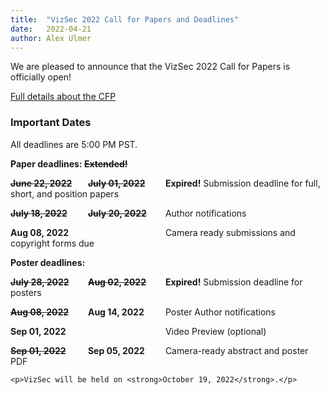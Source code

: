 ```yaml
---
title:  "VizSec 2022 Call for Papers and Deadlines"
date:   2022-04-21
author: Alex Ulmer
---
```


<p>
We are pleased to announce that the VizSec 2022 Call for Papers is officially open! 
</p>
<p>
<a href="/vizsec2022/#cfp">Full details about the CFP</a>
</p>

<div>
    <h3>Important Dates</h3>
    <p>All deadlines are 5:00 PM PST.</p>
    <p><strong>Paper deadlines:
    <!--    </strong> <span class="underline" style="font-weight: bold">Extended!</span></p>-->
    </strong> <span style="font-weight: bold; text-decoration: line-through">Extended!</span></p>
    <p>
        <strong><span style="display: inline-block; width: 120px; text-decoration: line-through">June 22, 2022</span></strong>
        <strong><span style="display: inline-block; width: 120px; text-decoration: line-through">July 01, 2022</span></strong>
        <b>Expired!</b> Submission deadline for full, short, and position papers
    </p>
    <p>
        <strong><span style="display: inline-block; width: 120px; text-decoration: line-through">July 18, 2022</span></strong>
        <strong><span style="display: inline-block; width: 120px; text-decoration: line-through">July 20, 2022</span></strong>
        Author notifications
    </p>
    <p>
        <strong><span style="display: inline-block; width: 120px;">Aug 08, 2022</span></strong>
        <strong><span style="display: inline-block; width: 120px;"></span></strong>
        Camera ready submissions and copyright forms due
    </p>
    <p>
        <strong>Poster deadlines:</strong>
    </p>
    <p>
        <strong><span style="display: inline-block; width: 120px; text-decoration: line-through">July 28, 2022</span></strong>
        <strong><span style="display: inline-block; width: 120px; text-decoration: line-through">Aug 02, 2022</span></strong>
        <b>Expired!</b> Submission deadline for posters
    </p>
    <p>
        <strong><span style="display: inline-block; width: 120px; text-decoration: line-through">Aug 08, 2022</span></strong>
        <strong><span style="display: inline-block; width: 120px;">Aug 14, 2022</span></strong>
        Poster Author notifications
    </p>
    <p>
        <strong><span style="display: inline-block; width: 120px;">Sep 01, 2022</span></strong>
        <strong><span style="display: inline-block; width: 120px;"></span></strong>
        Video Preview (optional)
    </p>
    <p>
        <strong><span style="display: inline-block; width: 120px; text-decoration: line-through">Sep 01, 2022</span></strong>
        <strong><span style="display: inline-block; width: 120px;">Sep 05, 2022</span></strong>
        Camera-ready abstract and poster PDF
    </p>

    <p>VizSec will be held on <strong>October 19, 2022</strong>.</p>
</div>
